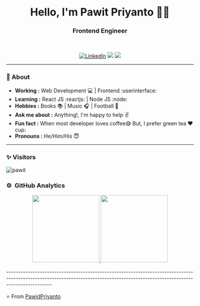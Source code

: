 <h1 align="center"> Hello, I'm Pawit Priyanto 👨‍💻 </h1>

<h3 align="center">  Frontend Engineer </h3> <br>

<p align="center"> 
<a href="https://www.linkedin.com/in/pawitpriyanto/"><img alt="LinkedIn" src="https://img.shields.io/badge/-Pawit_Priyanto-blue?style=flat-square&logo=Linkedin&logoColor=white&link=https://www.linkedin.com/in/pawitpriyanto/"></a>
<a href="mailto:pittik14@gmail.com"><img src="https://img.shields.io/badge/-pawit@gmail.com-D14836?style=flat&logo=Gmail&logoColor=white"/></a>
<a href="https://instagram.com/priantopawit"><img src="https://img.shields.io/badge/-@adityavs__-E4405F?style=flat&logo=Instagram&logoColor=white"/></a>

---------------------------------------------------------------------------------------------------------------------------------------------------------------------------------
### 🤔 About
-  **Working :**  Web Development :computer: | Frontend :userinterface: 
-  **Learning :** React JS :reactjs: | Node JS :node:	
-  **Hobbies :** Books :books: | Music :headphones: | Football :football:
-  **Ask me about :** Anything!, I'm happy to help :v:
-  **Fun fact :** When most developer loves coffee:sweat_smile: But, I prefer green tea :heart: cup:
-  **Pronouns :** He/Him/His :innocent:

---------------------------------------------------------------------------------------------------------------------------------------------------------------------------------
### ✨ Visitors 

<p align="left"> <img src="https://komarev.com/ghpvc/?username=pawid-priyanto" alt="pawit" /> </p>

### ⚙️ &nbsp;GitHub Analytics

<p align="center">
<a href="https://github.com/Pawid-Priyanto">
  <img height="180em" src="https://github-readme-stats-eight-theta.vercel.app/api?username=Pawid-Priyanto&show_icons=true&theme=algolia&include_all_commits=true&count_private=true"/>
  <img height="180em" src="https://github-readme-stats-eight-theta.vercel.app/api/top-langs/?username=Pawid-Priyanto&layout=compact&langs_count=8&theme=algolia"/>
</a>
</p>
-------------------------------------------------------------------------------------------------------------------------------------------------------------------------------

⭐️ From [PawidPriyanto](http://www.github.com/Pawid-Priyanto)
